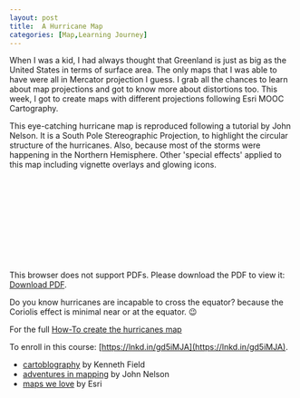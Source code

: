 ```yaml
---
layout: post
title:  A Hurricane Map
categories: [Map,Learning Journey]
---
```

When I was a kid, I had always thought that Greenland is just as big as the United States in terms of surface area. The only maps that I was able to have were all in Mercator projection I guess. I grab all the chances to learn about map projections and got to know more about distortions too. This week, I got to create maps with different projections following Esri MOOC Cartography.

This eye-catching hurricane map is reproduced following a tutorial by John Nelson. It is a South Pole Stereographic Projection, to highlight the circular structure of the hurricanes. Also, because most of the storms were happening in the Northern Hemisphere. Other 'special effects' applied to this map including vignette overlays and glowing icons.

<object data="https://github.com/yinsanwoo/yinsanwoo.github.io/blob/master/images/Cartography%20Week%202%20Part%201.pdf" type="application/pdf" width="700px" height="700px">
    <embed src="https://github.com/yinsanwoo/yinsanwoo.github.io/blob/master/images/Cartography%20Week%202%20Part%201.pdf">
        <p>This browser does not support PDFs. Please download the PDF to view it: <a href="https://github.com/yinsanwoo/yinsanwoo.github.io/blob/master/images/Cartography%20Week%202%20Part%201.pdf">Download PDF</a>.</p>
    </embed>
</object>

Do you know hurricanes are incapable to cross the equator?
because the Coriolis effect is minimal near or at the equator. 😉

For the full [How-To create the hurricanes map](https://nation.maps.arcgis.com/apps/Cascade/index.html?appid=3e04cf33cd9747f2b553e14b92a188b9)

To enroll in this course: [https://lnkd.in/gd5iMJA](https://lnkd.in/gd5iMJA).
- [cartoblography](https://cartoblography.com/) by Kenneth Field
- [adventures in mapping](https://adventuresinmapping.com/) by John Nelson
- [maps we love](https://www.esri.com/en-us/maps-we-love/overview) by Esri

